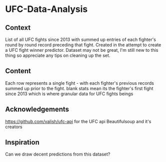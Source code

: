 # UFC-Data-Analysis

## Context
List of all UFC fights since 2013 with summed up entries of each fighter's round by round record preceding that fight. Created in the attempt to create a UFC fight winner predictor. Dataset may not be great, I'm still new to this thing so appreciate any tips on cleaning up the set.

## Content
Each row represents a single fight - with each fighter's previous records summed up prior to the fight. blank stats mean its the fighter's first fight since 2013 which is where granular data for UFC fights beings

## Acknowledgements
https://github.com/valish/ufc-api for the UFC api Beautifulsoup and it's creators 

## Inspiration

Can we draw decent predictions from this dataset?
